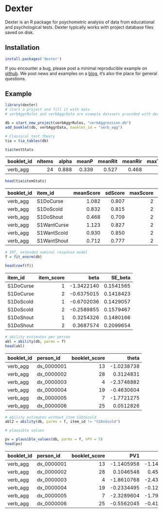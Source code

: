 <!-- README.md is generated from README.Rmd. Please edit that file -->

Dexter
======

Dexter is an R package for psychometric analysis of data from
educational and psychological tests. Dexter typically works with project
database files saved on disk.

Installation
------------

``` r
install.packages('dexter')
```

If you encounter a bug, please post a minimal reproducible example on
[github](https://github.com/jessekps/dexter/issues). We post news and
examples on a [blog](http://dexterities.netlify.com), it’s also the
place for general questions.

Example
-------

``` r
library(dexter)
# start a project and fill it with data
# verbAggrRules and verbAggrData are example datasets provided with dexter

db = start_new_project(verbAggrRules, "verbAggression.db")
add_booklet(db, verbAggrData, booklet_id = "verb_agg")

# Classical test theory
tia = tia_tables(db)

tia$testStats
```

| booklet\_id |  nItems|  alpha|  meanP|  meanRit|  meanRir|  maxTestScore|    N|
|:------------|-------:|------:|------:|--------:|--------:|-------------:|----:|
| verb\_agg   |      24|  0.888|  0.339|    0.527|    0.468|            48|  316|

``` r
head(tia$itemStats)
```

| booklet\_id | item\_id    |  meanScore|  sdScore|  maxScore|  pvalue|    rit|    rir|    n|
|:------------|:------------|----------:|--------:|---------:|-------:|------:|------:|----:|
| verb\_agg   | S1DoCurse   |      1.082|    0.807|         2|   0.541|  0.582|  0.519|  316|
| verb\_agg   | S1DoScold   |      0.832|    0.815|         2|   0.416|  0.651|  0.596|  316|
| verb\_agg   | S1DoShout   |      0.468|    0.709|         2|   0.234|  0.520|  0.460|  316|
| verb\_agg   | S1WantCurse |      1.123|    0.827|         2|   0.562|  0.537|  0.468|  316|
| verb\_agg   | S1WantScold |      0.930|    0.850|         2|   0.465|  0.593|  0.528|  316|
| verb\_agg   | S1WantShout |      0.712|    0.777|         2|   0.356|  0.529|  0.464|  316|

``` r
# IRT, extended nominal response model
f = fit_enorm(db)

head(coef(f))
```

| item\_id  |  item\_score|        beta|   SE\_beta|
|:----------|------------:|-----------:|----------:|
| S1DoCurse |            1|  -1.3422140|  0.1541565|
| S1DoCurse |            2|  -0.6375015|  0.1418423|
| S1DoScold |            1|  -0.6702036|  0.1429057|
| S1DoScold |            2|  -0.2589855|  0.1579467|
| S1DoShout |            1|   0.3254326|  0.1480166|
| S1DoShout |            2|   0.3687574|  0.2099654|

``` r
# ability estimates per person
abl = ability(db, parms = f)
head(abl)
```

| booklet\_id | person\_id  |  booklet\_score|       theta|
|:------------|:------------|---------------:|-----------:|
| verb\_agg   | dx\_0000001 |              13|  -1.0238738|
| verb\_agg   | dx\_0000002 |              28|   0.3124831|
| verb\_agg   | dx\_0000003 |               4|  -2.3748882|
| verb\_agg   | dx\_0000004 |              19|  -0.4630604|
| verb\_agg   | dx\_0000005 |               7|  -1.7721275|
| verb\_agg   | dx\_0000006 |              25|   0.0512826|

``` r
# ability estimates without item S1DoScold
abl2 = ability(db, parms = f, item_id != "S1DoScold")

# plausible values

pv = plausible_values(db, parms = f, nPV = 5)
head(pv)
```

| booklet\_id | person\_id  |  booklet\_score|         PV1|         PV2|         PV3|         PV4|         PV5|
|:------------|:------------|---------------:|-----------:|-----------:|-----------:|-----------:|-----------:|
| verb\_agg   | dx\_0000001 |              13|  -1.1405958|  -1.1403792|  -1.3288514|  -1.0057263|  -0.8747812|
| verb\_agg   | dx\_0000002 |              28|   0.1046548|   0.4573575|   0.6570475|   0.4719364|   0.5919885|
| verb\_agg   | dx\_0000003 |               4|  -1.8610768|  -2.4363771|  -1.9468633|  -1.6463484|  -2.1789387|
| verb\_agg   | dx\_0000004 |              19|  -0.2334495|  -0.1251249|   0.0542683|  -0.4702052|  -0.4926505|
| verb\_agg   | dx\_0000005 |               7|  -2.3289604|  -1.7940483|  -1.2847597|  -1.5881818|  -1.5760550|
| verb\_agg   | dx\_0000006 |              25|  -0.5562045|  -0.4116060|  -0.2187003|  -0.3003845|   0.0500288|
